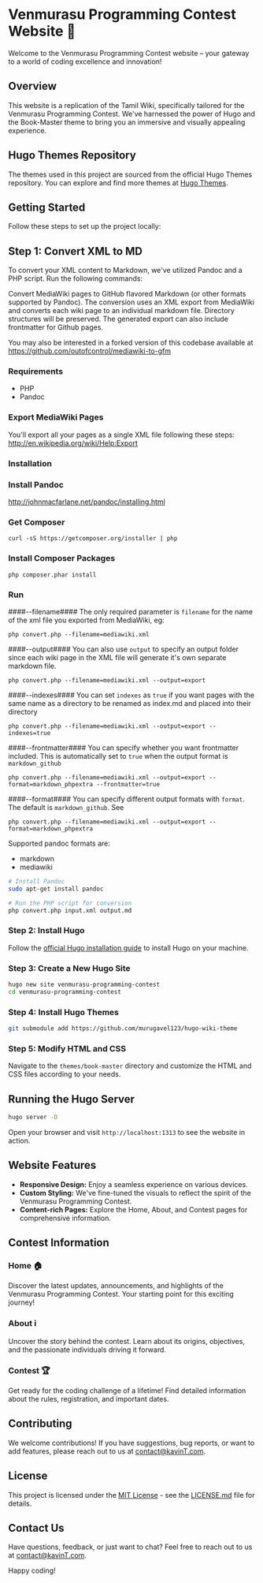 # Venmurasu Programming Contest Website 🚀

Welcome to the Venmurasu Programming Contest website – your gateway to a world of coding excellence and innovation!

## Overview

This website is a replication of the Tamil Wiki, specifically tailored for the Venmurasu Programming Contest. We've harnessed the power of Hugo and the Book-Master theme to bring you an immersive and visually appealing experience.

## Hugo Themes Repository

The themes used in this project are sourced from the official Hugo Themes repository. You can explore and find more themes at [Hugo Themes](https://themes.gohugo.io/).

## Getting Started

Follow these steps to set up the project locally:

## Step 1: Convert XML to MD

To convert your XML content to Markdown, we've utilized Pandoc and a PHP script. Run the following commands:

Convert MediaWiki pages to GitHub flavored Markdown (or other formats supported by Pandoc). The conversion uses an XML export from MediaWiki and converts each wiki page to an individual markdown file. Directory structures will be preserved. The generated export can also include frontmatter for Github pages.

You may also be interested in a forked version of this codebase available at https://github.com/outofcontrol/mediawiki-to-gfm

### Requirements

* PHP
* Pandoc


### Export MediaWiki Pages

You'll export all your pages as a single XML file following these steps: http://en.wikipedia.org/wiki/Help:Export


### Installation

### Install Pandoc

http://johnmacfarlane.net/pandoc/installing.html


### Get Composer

`curl -sS https://getcomposer.org/installer | php`


### Install Composer Packages

`php composer.phar install`


### Run

####--filename####
The only required parameter is `filename` for the name of the xml file you exported from MediaWiki, eg: 

`php convert.php --filename=mediawiki.xml`

####--output####
You can also use `output` to specify an output folder since each wiki page in the XML file will generate it's own separate markdown file.

`php convert.php --filename=mediawiki.xml --output=export`


####--indexes####
You can set `indexes` as `true` if you want pages with the same name as a directory to be renamed as index.md and placed into their directory

`php convert.php --filename=mediawiki.xml --output=export --indexes=true`

####--frontmatter####
You can specify whether you want frontmatter included. This is automatically set to `true` when the output format is `markdown_github`

`php convert.php --filename=mediawiki.xml --output=export --format=markdown_phpextra --frontmatter=true`


####--format####
You can specify different output formats with `format`. The default is `markdown_github`. See 

`php convert.php --filename=mediawiki.xml --output=export --format=markdown_phpextra`

Supported pandoc formats are: 

* markdown
* mediawiki


```bash
# Install Pandoc
sudo apt-get install pandoc

# Run the PHP script for conversion
php convert.php input.xml output.md
```

### Step 2: Install Hugo

Follow the [official Hugo installation guide](https://gohugo.io/getting-started/installing/) to install Hugo on your machine.

### Step 3: Create a New Hugo Site

```bash
hugo new site venmurasu-programming-contest
cd venmurasu-programming-contest
```

### Step 4: Install Hugo Themes

```bash
git submodule add https://github.com/murugavel123/hugo-wiki-theme
```

### Step 5: Modify HTML and CSS

Navigate to the `themes/book-master` directory and customize the HTML and CSS files according to your needs.

## Running the Hugo Server

```bash
hugo server -D
```

Open your browser and visit `http://localhost:1313` to see the website in action.

## Website Features

- **Responsive Design:** Enjoy a seamless experience on various devices.
- **Custom Styling:** We've fine-tuned the visuals to reflect the spirit of the Venmurasu Programming Contest.
- **Content-rich Pages:** Explore the Home, About, and Contest pages for comprehensive information.

## Contest Information

### Home 🏠
Discover the latest updates, announcements, and highlights of the Venmurasu Programming Contest. Your starting point for this exciting journey!

### About ℹ️
Uncover the story behind the contest. Learn about its origins, objectives, and the passionate individuals driving it forward.

### Contest 🏆
Get ready for the coding challenge of a lifetime! Find detailed information about the rules, registration, and important dates.

## Contributing

We welcome contributions! If you have suggestions, bug reports, or want to add features, please reach out to us at [contact@kavinT.com](mailto:22i326@psgtech.ac.in).

## License

This project is licensed under the [MIT License](LICENSE.md) - see the [LICENSE.md](LICENSE.md) file for details.

## Contact Us

Have questions, feedback, or just want to chat? Feel free to reach out to us at [contact@kavinT.com](mailto:22i326@psgtech.ac.in).

Happy coding!
